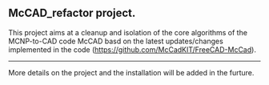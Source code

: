 McCAD_refactor project.
----------------------
This project aims at a cleanup and isolation of the core algorithms of the MCNP-to-CAD code McCAD
basd on the latest updates/changes implemented in the code (https://github.com/McCadKIT/FreeCAD-McCad).

-------
More details on the project and the installation will be added in the furture.
